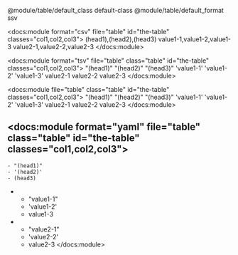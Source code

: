 @module/table/default_class default-class
@module/table/default_format ssv

<docs:module format="csv" file="table" id="the-table" classes="col1,col2,col3">
(head1),(head2),(head3)
value1-1,value1-2,value1-3
value2-1,value2-2,value2-3
</docs:module>

<docs:module format="tsv" file="table" class="table" id="the-table" classes="col1,col2,col3">
"(head1)"	"(head2)"	"(head3)"
'value1-1'	'value1-2'	'value1-3'
value2-1	value2-2	value2-3
</docs:module>

<docs:module file="table" class="table" id="the-table" classes="col1,col2,col3">
"(head1)"       "(head2)"       "(head3)"
'value1-1'      'value1-2'      'value1-3'
value2-1      value2-2      value2-3
</docs:module>

<docs:module format="yaml" file="table" class="table" id="the-table" classes="col1,col2,col3">
-
    - "(head1)"
    - '(head2)'
    - (head3)
-
    - "value1-1"
    - 'value1-2'
    - value1-3
-
    - "value2-1"
    - 'value2-2'
    - value2-3
</docs:module>
